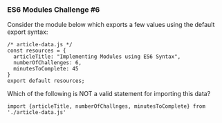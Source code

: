 ### ES6 Modules Challenge #6

Consider the module below which exports a few values using the default export syntax:

```
/* article-data.js */
const resources = {
  articleTitle: "Implementing Modules using ES6 Syntax",
  numberOfChallenges: 6,
  minutesToComplete: 45
}
export default resources;
```
Which of the following is NOT a valid statement for importing this data?

```
import {articleTitle, numberOfChallnges, minutesToComplete} from './article-data.js'
```